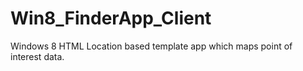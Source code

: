 Win8_FinderApp_Client
=====================

Windows 8 HTML Location based template app which maps point of interest data.
